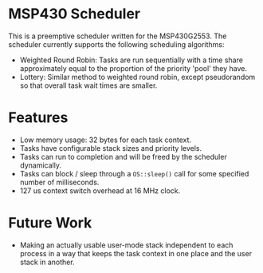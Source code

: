 # MSP430 Scheduler
This is a preemptive scheduler written for the MSP430G2553. The scheduler currently supports the following scheduling algorithms:

- Weighted Round Robin: Tasks are run sequentially with a time share approximately equal to the proportion of the priority 'pool' they have.
- Lottery: Similar method to weighted round robin, except pseudorandom so that overall task wait times are smaller.

# Features
- Low memory usage: 32 bytes for each task context.
- Tasks have configurable stack sizes and priority levels.
- Tasks can run to completion and will be freed by the scheduler dynamically.
- Tasks can block / sleep through a `OS::sleep()` call for some specified number of milliseconds.
- 127 us context switch overhead at 16 MHz clock.

# Future Work
- Making an actually usable user-mode stack independent to each process in a way that keeps the task context in one place and the user stack in another.
